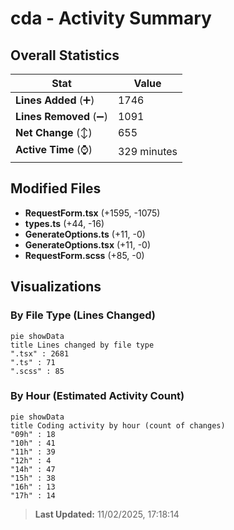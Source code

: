 # cda - Activity Summary 

## Overall Statistics

| Stat                   | Value                                                             |
| ---------------------- | ----------------------------------------------------------------- |
| **Lines Added** (➕)   | 1746                                          |
| **Lines Removed** (➖) | 1091                                        |
| **Net Change** (↕)    | 655                |
| **Active Time** (⌚)   | 329 minutes |


## Modified Files
- **RequestForm.tsx** (+1595, -1075)
- **types.ts** (+44, -16)
- **GenerateOptions.ts** (+11, -0)
- **GenerateOptions.tsx** (+11, -0)
- **RequestForm.scss** (+85, -0)

## Visualizations

### By File Type (Lines Changed)

```mermaid
pie showData
title Lines changed by file type
".tsx" : 2681
".ts" : 71
".scss" : 85
```

### By Hour (Estimated Activity Count)

```mermaid
pie showData
title Coding activity by hour (count of changes)
"09h" : 18
"10h" : 41
"11h" : 39
"12h" : 4
"14h" : 47
"15h" : 38
"16h" : 13
"17h" : 14
```


> **Last Updated:** 11/02/2025, 17:18:14
